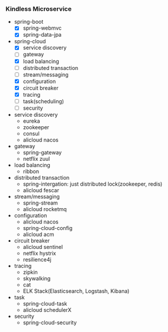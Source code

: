 ### Kindless Microservice

- spring-boot
  - [x] spring-webmvc
  - [x] spring-data-jpa
- spring-cloud
  - [x] service discovery
  - [ ] gateway
  - [x] load balancing
  - [ ] distributed transaction
  - [ ] stream/messaging
  - [x] configuration
  - [x] circuit breaker
  - [x] tracing
  - [ ] task(scheduling)
  - [ ] security

- service discovery
  - eureka
  - zookeeper
  - consul
  - alicloud nacos
- gateway
  - spring-gateway
  - netflix zuul
- load balancing
  - ribbon
- distributed transaction
  - spring-intergation: just distributed lock(zookeeper, redis)
  - alicloud fescar
- stream/messaging
  - spring-stream
  - alicloud rocketmq
- configuration
  - alicloud nacos
  - spring-cloud-config
  - alicloud acm
- circuit breaker
  - alicloud sentinel
  - netflix hystrix
  - resilience4j
- tracing
  - zipkin
  - skywalking
  - cat
  - ELK Stack(Elasticsearch, Logstash, Kibana)
- task
  - spring-cloud-task
  - alicloud schedulerX
- security
  - spring-cloud-security